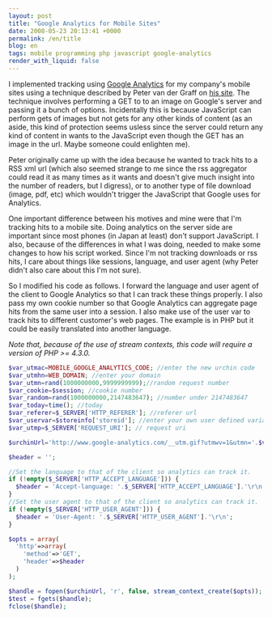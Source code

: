 ```yaml
---
layout: post
title: "Google Analytics for Mobile Sites"
date: 2008-05-23 20:13:41 +0000
permalink: /en/title
blog: en
tags: mobile programming php javascript google-analytics
render_with_liquid: false
---
```


<!-- textlint-disable rousseau -->

I implemented tracking using [Google Analytics](http://www.google.com/analytics/) for my company's mobile sites using a technique described by Peter van der Graff on [his site](http://www.vdgraaf.info/google-analytics-without-javascript.html). The technique involves performing a GET to to an image on Google's server and passing it a bunch of options. Incidentally this is because JavaScript can perform gets of images but not gets for any other kinds of content (as an aside, this kind of protection seems usless since the server could return any kind of content in wants to the JavaScript even though the GET has an image in the url. Maybe someone could enlighten me).

Peter originally came up with the idea because he wanted to track hits to a RSS xml url (which also seemed strange to me since the rss aggregator could read it as many times as it wants and doesn't give much insight into the number of readers, but I digress), or to another type of file download (image, pdf, etc) which wouldn't trigger the JavaScript that Google uses for Analytics.

One important difference between his motives and mine were that I'm tracking hits to a mobile site. Doing analytics on the server side are important since most phones (in Japan at least) don't support JavaScript. I also, because of the differences in what I was doing, needed to make some changes to how his script worked. Since I'm not tracking downloads or rss hits, I care about things like sessions, language, and user agent (why Peter didn't also care about this I'm not sure).

So I modified his code as follows. I forward the language and user agent of the client to Google Analytics so that I can track these things properly. I also pass my own cookie number so that Google Analytics can aggregate page hits from the same user into a session. I also make use of the user var to track hits to different customer's web pages. The example is in PHP but it could be easily translated into another language.

_Note that, because of the use of stream contexts, this code will require a version of PHP >= 4.3.0._

```php
$var_utmac=MOBILE_GOOGLE_ANALYTICS_CODE; //enter the new urchin code
$var_utmhn=WEB_DOMAIN; //enter your domain
$var_utmn=rand(1000000000,9999999999);//random request number
$var_cookie=$session; //cookie number
$var_random=rand(1000000000,2147483647); //number under 2147483647
$var_today=time(); //today
$var_referer=$_SERVER['HTTP_REFERER']; //referer url
$var_uservar=$storeinfo['storeid']; //enter your own user defined variable
$var_utmp=$_SERVER['REQUEST_URI']; // request uri

$urchinUrl='http://www.google-analytics.com/__utm.gif?utmwv=1&utmn='.$var_utmn.'&utmsr=-&utmsc=-&utmul=-&utmje=0&utmfl=-&utmdt=-&utmhn='.$var_utmhn.'&utmr='.$var_referer.'&utmp='.$var_utmp.'&utmac='.$var_utmac.'&utmcc=__utma%3D'.$var_cookie.'.'.$var_random.'.'.$var_today.'.'.$var_today.'.'.$var_today.'.2%3B%2B__utmb%3D'.$var_cookie.'%3B%2B__utmc%3D'.$var_cookie.'%3B%2B__utmz%3D'.$var_cookie.'.'.$var_today.'.2.2.utmccn%3D(direct)%7Cutmcsr%3D(direct)%7Cutmcmd%3D(none)%3B%2B__utmv%3D'.$var_cookie.'.'.$var_uservar.'%3B';

$header = '';

//Set the language to that of the client so analytics can track it.
if (!empty($_SERVER['HTTP_ACCEPT_LANGUAGE'])) {
  $header = 'Accept-language: '.$_SERVER['HTTP_ACCEPT_LANGUAGE'].'\r\n';
}
//Set the user agent to that of the client so analytics can track it.
if (!empty($_SERVER['HTTP_USER_AGENT'])) {
  $header = 'User-Agent: '.$_SERVER['HTTP_USER_AGENT'].'\r\n';
}

$opts = array(
  'http'=>array(
    'method'=>'GET',
    'header'=>$header
  )
);

$handle = fopen($urchinUrl, 'r', false, stream_context_create($opts));
$test = fgets($handle);
fclose($handle);
```

<!-- textlint-enable rousseau -->
